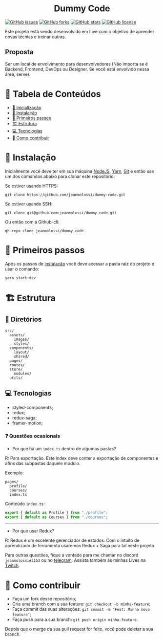<div style="text-align: center">

# Dummy Code

</div>

<div styles="text-align:center; margin: 0 auto; width: 100%;">

[![GitHub issues](https://img.shields.io/github/issues/jeanmolossi/dummy-code?style=flat-square)](https://github.com/jeanmolossi/dummy-code/issues)
[![GitHub forks](https://img.shields.io/github/forks/jeanmolossi/dummy-code?style=flat-square)](https://github.com/jeanmolossi/dummy-code/network)
[![GitHub stars](https://img.shields.io/github/stars/jeanmolossi/dummy-code?style=flat-square)](https://github.com/jeanmolossi/dummy-code/stargazers)
[![GitHub license](https://img.shields.io/github/license/jeanmolossi/dummy-code?style=flat-square)](https://github.com/jeanmolossi/dummy-code)

Este projeto está sendo desenvolvido em Live com o objetivo de aprender novas técnias e treinar outras.

</div>

## Proposta

Ser um local de envolvimento para desenvolvedores (Não importa se é Backend, Frontend, DevOps ou Designer. Se você está envolvido nessa área, serve).

# :pushpin: Tabela de Conteúdos

- [:pushpin: Inicialização](#pushpin-tabela-de-conteúdos)
- [:construction_worker: Instalação](#construction_worker-instalação)
- [:runner: Primeiros passos](#runner-primeiros-passos)
- [:building_construction: Estrutura](#building_construction-estrutura)
- [:computer: Tecnologias](##computer-tecnologias)
- [:thinking: Como contribuir](#thinking-como-contribuir)

# :construction_worker: Instalação

Inicialmente você deve ter em sua máquina [NodeJS](), [Yarn](), [Git]() e então use um dos comandos abaixo para clonar este repositório:

Se estiver usando HTTPS:

`git clone https://github.com/jeanmolossi/dummy-code.git`

Se estiver usando SSH:

`git clone git@github.com:jeanmolossi/dummy-code.git`

Ou então com a Github-cli:

`gh repo clone jeanmolossi/dummy-code`

# :runner: Primeiros passos

Após os passos de [instalação](#construction_worker-instalação) você deve acessar a pasta raiz do projeto e usar o comando:

`yarn start:dev`

# :building_construction: Estrutura

## :open_file_folder: Diretórios

```
src/
  assets/
    images/
    styles/
  components/
    layout/
    shared/
  pages/
  routes/
  store/
    modules/
  utils/
```

## :computer: Tecnologias

- styled-components;
- redux;
- redux-saga;
- framer-motion;

### :question: Questões ocasionais

- Por que há um `index.ts` dentro de algumas pastas?

R: Para exportação. Este index deve conter a exportação de componentes e afins das subpastas daquele modulo.

Exemplo:

```
pages/
  profile/
  courses/
  index.ts
```

Conteúdo `index.ts`:

```ts
export { default as Profile } from "./profile";
export { default as Courses } from "./courses";
```

---

- Por que usar Redux?

R: Redux é um excelente gerenciador de estados. Com o intuito de aprendizado de ferramenta usaremos Redux + Saga para tal neste projeto.

Para outras questões, fique a vontade para me chamar no discord `jeanmolossi#3153` ou no [telegram](https://t.me/jeanmolossi). Assista também às minhas Lives na [Twitch](https://twitch.tv/jeanmolossi).

# :thinking: Como contribuir

- Faça um fork desse repositório;
- Cria uma branch com a sua feature: `git checkout -b minha-feature`;
- Faça commit das suas alterações: `git commit -m 'Feat: Minha nova feature'`;
- Faça push para a sua branch: `git push origin minha-feature`.

Depois que o merge da sua pull request for feito, você pode deletar a sua branch.
